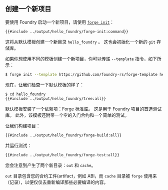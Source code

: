 ## 创建一个新项目

要使用 Foundry 启动一个新项目，请使用 [`forge init`](../reference/forge/forge-init.md)：

```sh
{{#include ../output/hello_foundry/forge-init:command}}
```

这将从默认模板创建一个新目录 `hello_foundry` 。 这也会初始化一个新的 `git` 存储库。

如果你想使用不同的模板创建一个新项目，你可以传递 `--template` 指令，如下所示：

```sh
$ forge init --template https://github.com/foundry-rs/forge-template hello_template
```

现在，让我们检查一下默认模板的样子：

```sh
$ cd hello_foundry
{{#include ../output/hello_foundry/tree:all}}
```

默认模板安装了一个依赖项：Forge 标准库。 这是用于 Foundry 项目的首选测试库。 此外，该模板还附带一个空的入门合约和一个简单的测试。

让我们构建项目：

```sh
{{#include ../output/hello_foundry/forge-build:all}}
```

并运行测试：

```sh
{{#include ../output/hello_foundry/forge-test:all}}
```

您会注意到产生了两个新目录：`out` 和 `cache`。

`out` 目录包含您的合约工件(artifact，例如 ABI，而 `cache` 目录被 `forge` 使用来（记录），以便仅仅去重新编译那些必要编译的内容。